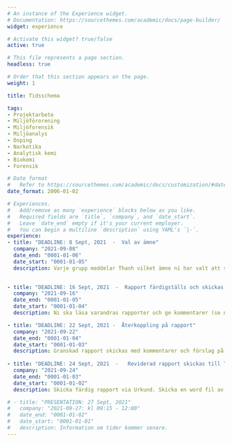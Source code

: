 ```yaml
---
# An instance of the Experience widget.
# Documentation: https://sourcethemes.com/academic/docs/page-builder/
widget: experience

# Activate this widget? true/false
active: true

# This file represents a page section.
headless: true

# Order that this section appears on the page.
weight: 1

title: Tidsschema

tags:
- Projektarbete
- Miljöförorening
- Miljöforensik
- Miljöanalys
- Doping
- Narkotika
- Analytisk kemi
- Biokemi
- Forensik

# Date format
#   Refer to https://sourcethemes.com/academic/docs/customization/#date-format
date_format: 2006-01-02

# Experiences.
#   Add/remove as many `experience` blocks below as you like.
#   Required fields are `title`, `company`, and `date_start`.
#   Leave `date_end` empty if it's your current employer.
#   You can begin a multiline `description` using YAML's `|-`.
experience:
- title: "DEADLINE: 8 Sept, 2021  -  Val av ämne"
  company: "2021-09-08"
  date_end: "0001-01-06"
  date_start: "0001-01-05"
  description: Varje grupp meddelar Thanh vilket ämne ni har valt att skriva från listan i [Sektion 4](#uppgifter). 
  

- title: "DEADLINE: 16 Sept, 2021  -  Rapport färdigställs och skickas till gruppen som ska granska"
  company: "2021-09-16"
  date_end: "0001-01-05"
  date_start: "0001-01-04"
  description: Ni ska läsa varandras rapporter och ge kommentarer (se nedan del om "Informationssökning och rapportering").

- title: "DEADLINE: 22 Sept, 2021 -  Återkoppling på rapport"
  company: "2021-09-22"
  date_end: "0001-01-04"
  date_start: "0001-01-03"
  description: Granskad rapport skickas med kommentarer och förslag på förbättringar till författarna
  
- title: "DEADLINE: 24 Sept, 2021  -   Reviderad rapport skickas till Thanh"
  company: "2021-09-24"
  date_end: "0001-01-03"
  date_start: "0001-01-02"
  description: Skicka färdig rapport via Urkund. Skicka en word fil av rapporten till thanh.wang.oru@analys.urkund.se. Skicka även rapporten via blackboard (ifall den fastnar i urkund).

# - title: "PRESENTATION: 27 Sept, 2021"
#   company: "2021-09-27: kl 09:15 - 12:00"
#   date_end: "0001-01-02"
#   date_start: "0001-01-01"
#   description: Information om tider kommer senare.
---
```

